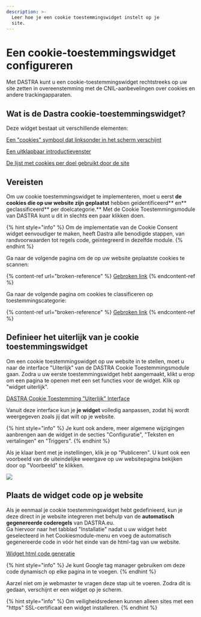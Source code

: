 ```yaml
---
description: >-
  Leer hoe je een cookie toestemmingswidget instelt op je
  site.
---
```


# Een cookie-toestemmingswidget configureren

Met DASTRA kunt u een cookie-toestemmingswidget rechtstreeks op uw site zetten in overeenstemming met de CNIL-aanbevelingen over cookies en andere trackingapparaten.

## Wat is de Dastra cookie-toestemmingswidget?

Deze widget bestaat uit verschillende elementen:

[Een "cookies" symbool dat linksonder in het scherm verschijnt](<../../..gitbook/assets/Capture web_6-5-2022\_93427\_www.dastra.eu.jpeg>)

[Een uitklapbaar introductievenster](<../../..gitbook/assets/image (42).png>)

[De lijst met cookies per doel gebruikt door de site](<../../.gitbook/assets/image (40) (1).png>)

## Vereisten

Om uw cookie toestemmingswidget te implementeren, moet u eerst **de cookies die op uw website zijn geplaatst** hebben geïdentificeerd** en** geclassificeerd** per doelcategorie.** Met de Cookie Toestemmingsmodule van DASTRA kunt u dit in slechts een paar klikken doen.

{% hint style="info" %}
Om de implementatie van de Cookie Consent widget eenvoudiger te maken, heeft Dastra alle benodigde stappen, van randvoorwaarden tot regels code, geïntegreerd in dezelfde module.
{% endhint %}

Ga naar de volgende pagina om de op uw website geplaatste cookies te scannen:

{% content-ref url="broken-reference" %}
[Gebroken link](gebroken-verwijzing)
{% endcontent-ref %}

Ga naar de volgende pagina om cookies te classificeren op toestemmingscategorie:

{% content-ref url="broken-reference" %}
[Gebroken link](gebroken-verwijzing)
{% endcontent-ref %}

## Definieer het uiterlijk van je cookie toestemmingswidget

Om een cookie toestemmingswidget op uw website in te stellen, moet u naar de interface "Uiterlijk" van de DASTRA Cookie Toestemmingsmodule gaan. Zodra u uw eerste toestemmingswidget hebt aangemaakt, klikt u erop om een pagina te openen met een set functies voor de widget. Klik op "widget uiterlijk".

[DASTRA Cookie Toestemming "Uiterlijk" Interface](<../../.gitbook/assets/Capture web_6-5-2022\_93842_app.dastra.eu.jpeg>)

Vanuit deze interface kun je **je widget** volledig aanpassen, zodat hij wordt weergegeven zoals jij dat wilt op je website.

{% hint style="info" %}
Je kunt ook andere, meer algemene wijzigingen aanbrengen aan de widget in de secties "Configuratie", "Teksten en vertalingen" en "Triggers".
{% endhint %}

Als je klaar bent met je instellingen, klik je op "Publiceren". U kunt ook een voorbeeld van de uiteindelijke weergave op uw websitepagina bekijken door op "Voorbeeld" te klikken.

![](<../../..gitbook/assets/Capture web_6-5-2022_94118_app.dastra.eu.jpeg>)

## Plaats de widget code op je website

Als je eenmaal je cookie toestemmingswidget hebt gedefinieerd, kun je deze direct in je website integreren met behulp van de **automatisch gegenereerde coderegels** van DASTRA.eu.
\
Ga hiervoor naar het tabblad "Installatie" nadat u uw widget hebt geselecteerd in het Cookiesmodule-menu en voeg de automatisch gegenereerde code in vóór het einde van de html<body>-tag van uw website.

[Widget html code generatie](<../../../.gitbook/assets/image (58).png>)

{% hint style="info" %}
Je kunt Google tag manager gebruiken om deze code dynamisch op elke pagina in te voegen.
{% endhint %}

Aarzel niet om je webmaster te vragen deze stap uit te voeren. Zodra dit is gedaan, verschijnt er een widget op je scherm.

{% hint style="info" %}
Om veiligheidsredenen kunnen alleen sites met een "https" SSL-certificaat een widget installeren.
{% endhint %}
